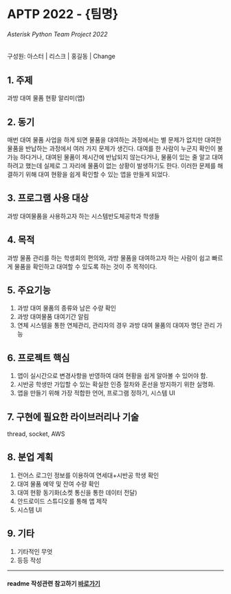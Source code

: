 # APTP 2022 - **{팀명}**
###### Asterisk Python Team Project 2022
구성원: 아스터 | 리스크 | 홍길동 | Change

## 1. 주제
과방 대여 물품 현황 알리미(앱)

## 2. 동기
매번 대여 물품 사업을 하게 되면 물품을 대여하는 과정에서는 별 문제가 없지만 대여한 물품을 반납하는 과정에서 여러 가지 문제가 생긴다. 대여를 한 사람이 누군지 확인이 불가능 하다거나, 대여된 물품이 제시간에 반납되지 않는다거나, 물품이 있는 줄 알고 대여하려고 했는데 실제로 그 자리에 물품이 없는 상황이 발생하기도 한다. 이러한 문제를 해결하기 위해 대여 현황을 쉽게 확인할 수 있는 앱을 만들게 되었다.

## 3. 프로그램 사용 대상
과방 대여물품을 사용하고자 하는 시스템반도체공학과 학생들

## 4. 목적
과방 물품 관리를 하는 학생회의 편의와, 과방 물품을 대여하고자 하는 사람이 쉽고 빠르게 물품을 확인하고 대여할 수 있도록 하는 것이 주 목적이다.

## 5. 주요기능
1. 과방 대여 물품의 종류와 남은 수량 확인
2. 과방 대여물품 대여기간 알림
3. 연체 시스템을 통한 연체관리, 관리자의 경우 과방 대여 물품의 대여자 명단 관리 가능

## 6. 프로젝트 핵심
1. 앱이 실시간으로 변경사항을 반영하여 대여 현황을 쉽게 알아볼 수 있어야 함.
2. 시반공 학생만 가입할 수 있는 확실한 인증 절차와 혼선을 방지하기 위한 실명화.
3. 앱을 만들기 위해 가장 적합한 언어, 프로그램 정하기, 시스템 UI

## 7. 구현에 필요한 라이브러리나 기술
thread, socket, AWS

## 8. **분업 계획**
1. 런어스 로그인 정보를 이용하여 연세대+시반공 학생 확인
2. 대여 물품 예약 및 잔여 수량 확인
3. 대여 현황 동기화(소켓 통신을 통한 데이터 전달)
4. 안드로이드 스튜디오를 통해 앱 제작
5. 시스템 UI

## 9. 기타

1. 기타적인 무엇
2. 등등 작성

<hr>

#### readme 작성관련 참고하기 [바로가기](https://heropy.blog/2017/09/30/markdown/)



